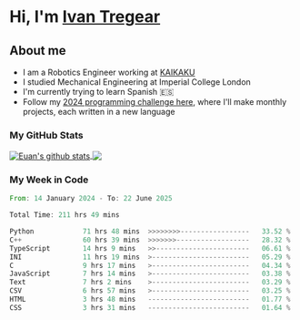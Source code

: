 # Hi, I'm [Ivan Tregear](https://www.linkedin.com/in/ivantregear/)

## About me

* I am a Robotics Engineer working at [KAIKAKU](https://github.com/KAIKAKU-AI)
* I studied Mechanical Engineering at Imperial College London
* I'm currently trying to learn Spanish :es:
* Follow my [2024 programming challenge here](https://github.com/ITregear?tab=repositories), where I'll make monthly projects, each written in a new language


### My GitHub Stats

<a href="#my-github-stats">
  <img align="center" src="https://github-readme-stats.vercel.app/api?username=itregear&count_private=true&show_icons=true&include_all_commits=true&theme=material-palenight" alt="Euan's github stats" />
</a>

<a href="#my-github-stats">
  <img align="center" src="https://github-readme-stats.vercel.app/api/top-langs/?username=itregear&layout=compact&theme=material-palenight" />
</a>

### My Week in Code
<!--START_SECTION:waka-->

```rust
From: 14 January 2024 - To: 22 June 2025

Total Time: 211 hrs 49 mins

Python            71 hrs 48 mins  >>>>>>>>-----------------   33.52 %
C++               60 hrs 39 mins  >>>>>>>------------------   28.32 %
TypeScript        14 hrs 9 mins   >>-----------------------   06.61 %
INI               11 hrs 19 mins  >------------------------   05.29 %
C                 9 hrs 17 mins   >------------------------   04.34 %
JavaScript        7 hrs 14 mins   >------------------------   03.38 %
Text              7 hrs 2 mins    >------------------------   03.29 %
CSV               6 hrs 57 mins   >------------------------   03.25 %
HTML              3 hrs 48 mins   -------------------------   01.77 %
CSS               3 hrs 31 mins   -------------------------   01.64 %
```

<!--END_SECTION:waka-->
